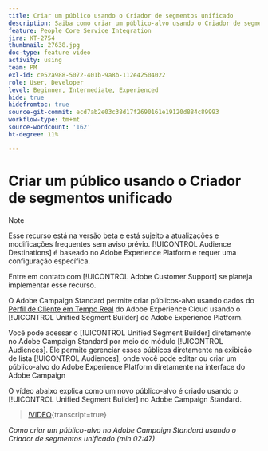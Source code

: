 ```yaml
---
title: Criar um público usando o Criador de segmentos unificado
description: Saiba como criar um público-alvo usando o Criador de segmentos unificado
feature: People Core Service Integration
jira: KT-2754
thumbnail: 27638.jpg
doc-type: feature video
activity: using
team: PM
exl-id: ce52a988-5072-401b-9a8b-112e42504022
role: User, Developer
level: Beginner, Intermediate, Experienced
hide: true
hidefromtoc: true
source-git-commit: ecd7ab2e03c38d17f2690161e19120d884c89993
workflow-type: tm+mt
source-wordcount: '162'
ht-degree: 11%

---
```


# Criar um público usando o Criador de segmentos unificado

>[!NOTE]
>
>Esse recurso está na versão beta e está sujeito a atualizações e modificações frequentes sem aviso prévio. [!UICONTROL Audience Destinations] é baseado no Adobe Experience Platform e requer uma configuração específica.
>
>Entre em contato com [!UICONTROL Adobe Customer Support] se planeja implementar esse recurso.

O Adobe Campaign Standard permite criar públicos-alvo usando dados do [Perfil de Cliente em Tempo Real](https://experienceleague.adobe.com/docs/platform-learn/tutorials/profiles/understanding-the-real-time-customer-profile.html?lang=en) do Adobe Experience Cloud usando o [!UICONTROL Unified Segment Builder] do Adobe Experience Platform.

Você pode acessar o [!UICONTROL Unified Segment Builder] diretamente no Adobe Campaign Standard por meio do módulo [!UICONTROL Audiences]. Ele permite gerenciar esses públicos diretamente na exibição de lista [!UICONTROL Audiences], onde você pode editar ou criar um público-alvo do Adobe Experience Platform diretamente na interface do Adobe Campaign

O vídeo abaixo explica como um novo público-alvo é criado usando o [!UICONTROL Unified Segment Builder] no Adobe Campaign Standard.

>[!VIDEO](https://video.tv.adobe.com/v/27638?learn=on){transcript=true}

*Como criar um público-alvo no Adobe Campaign Standard usando o Criador de segmentos unificado (min 02:47)*
